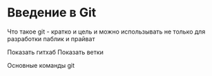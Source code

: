 # Введение в Git

Что такое git - кратко и цель и можно использывать не только для разработки
паблик и прайват

Показать гитхаб
Показать ветки

Основные команды git